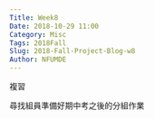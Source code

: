 ```yaml
---
Title: Week8
Date: 2018-10-29 11:00
Category: Misc
Tags: 2018Fall
Slug: 2018-Fall-Project-Blog-w8
Author: NFUMDE
---
```


複習

<!-- PELICAN_END_SUMMARY -->

尋找組員準備好期中考之後的分組作業

